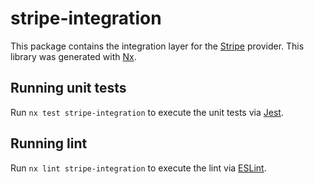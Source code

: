 # stripe-integration

This package contains the integration layer for the [Stripe](https://www.klarna.com/) provider.
This library was generated with [Nx](https://nx.dev).

## Running unit tests

Run `nx test stripe-integration` to execute the unit tests via [Jest](https://jestjs.io).

## Running lint

Run `nx lint stripe-integration` to execute the lint via [ESLint](https://eslint.org/).
